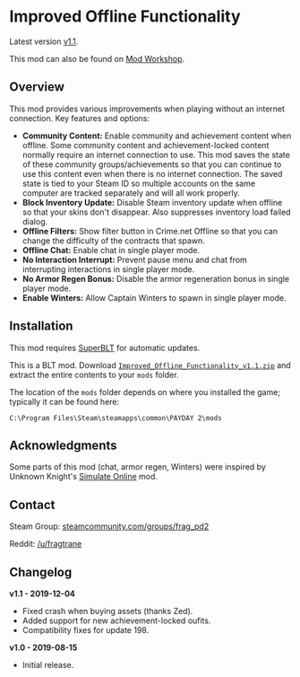 # Improved Offline Functionality

Latest version [v1.1](https://github.com/fragtrane/Payday-2-Mods/raw/master/Improved%20Offline%20Functionality/Improved_Offline_Functionality_v1.1.zip).

This mod can also be found on [Mod Workshop](https://modworkshop.net/mod/25511).

## Overview

This mod provides various improvements when playing without an internet connection. Key features and options:

- **Community Content:** Enable community and achievement content when offline. Some community content and achievement-locked content normally require an internet connection to use. This mod saves the state of these community groups/achievements so that you can continue to use this content even when there is no internet connection. The saved state is tied to your Steam ID so multiple accounts on the same computer are tracked separately and will all work properly.
- **Block Inventory Update:** Disable Steam inventory update when offline so that your skins don't disappear. Also suppresses inventory load failed dialog.
- **Offline Filters:** Show filter button in Crime.net Offline so that you can change the difficulty of the contracts that spawn.
- **Offline Chat:** Enable chat in single player mode.
- **No Interaction Interrupt:** Prevent pause menu and chat from interrupting interactions in single player mode.
- **No Armor Regen Bonus:** Disable the armor regeneration bonus in single player mode.
- **Enable Winters:** Allow Captain Winters to spawn in single player mode.

## Installation

This mod requires [SuperBLT](https://superblt.znix.xyz) for automatic updates.

This is a BLT mod. Download [`Improved_Offline_Functionality_v1.1.zip`](https://github.com/fragtrane/Payday-2-Mods/raw/master/Improved%20Offline%20Functionality/Improved_Offline_Functionality_v1.1.zip) and extract the entire contents to your `mods` folder.

The location of the `mods` folder depends on where you installed the game; typically it can be found here:

```
C:\Program Files\Steam\steamapps\common\PAYDAY 2\mods
```

## Acknowledgments

Some parts of this mod (chat, armor regen, Winters) were inspired by Unknown Knight's [Simulate Online](https://modworkshop.net/mydownloads.php?action=view_down&did=16175) mod.

## Contact

Steam Group: [steamcommunity.com/groups/frag_pd2](https://steamcommunity.com/groups/frag_pd2)

Reddit: [/u/fragtrane](https://www.reddit.com/user/fragtrane)

## Changelog

**v1.1 - 2019-12-04**

- Fixed crash when buying assets (thanks Zed).
- Added support for new achievement-locked oufits.
- Compatibility fixes for update 198.

**v1.0 - 2019-08-15**

- Initial release.
